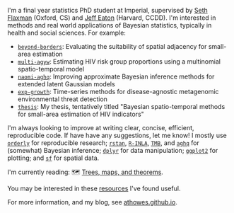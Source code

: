 I'm a final year statistics PhD student at Imperial, supervised by [Seth Flaxman](https://www.cs.ox.ac.uk/people/seth.flaxman/) (Oxford, CS) and [Jeff Eaton](https://ccdd.hsph.harvard.edu/people/jeff-eaton/) (Harvard, CCDD).
I'm interested in methods and real world applications of Bayesian statistics, typically in health and social sciences.
For example:

* [`beyond-borders`](https://github.com/athowes/beyond-borders): Evaluating the suitability of spatial adjacency for small-area estimation
* [`multi-agyw`](https://github.com/athowes/multi-agyw): Estimating HIV risk group proportions using a multinomial spatio-temporal model
* [`naomi-aghq`](https://github.com/athowes/naomi-aghq): Improving approximate Bayesian inference methods for extended latent Gaussian models
* [`exp-growth`](https://github.com/athowes/exp-growth): Time-series methods for disease-agnostic metagenomic environmental threat detection
* [`thesis`](https://github.com/athowes/thesis): My thesis, tentatively titled "Bayesian spatio-temporal methods for small-area estimation of HIV indicators"

I'm always looking to improve at writing clear, concise, efficient, reproducible code.
If have have any suggestions, let me know!
I mostly use [`orderly`](https://github.com/vimc/orderly) for reproducible research; [`rstan`](https://mc-stan.org/), [`R-INLA`](https://www.r-inla.org/), [`TMB`](https://kaskr.github.io/adcomp/Introduction.html), and [`aghq`](https://github.com/awstringer1/aghq) for (somewhat) Bayesian inference; [`dplyr`](https://dplyr.tidyverse.org/) for data manipulation; [`ggplot2`](https://ggplot2.tidyverse.org/) for plotting; and [`sf`](https://r-spatial.github.io/sf/) for spatial data.

I'm currently reading: :world_map: [Trees, maps, and theorems](https://www.principiae.be/X0100.php).

You may be interested in these [resources](https://github.com/athowes/resources) I've found useful.

For more information, and my blog, see [athowes.github.io](https://athowes.github.io/).
